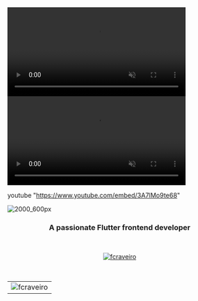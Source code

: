 
<video src="https://user-images.githubusercontent.com/6877923/115474571-03c75800-a23e-11eb-8096-8973aad5fa9f.mp4" data-canonical-src="https://user-images.githubusercontent.com/6877923/115474571-03c75800-a23e-11eb-8096-8973aad5fa9f.mp4" controls="controls" muted="muted" class="d-block rounded-bottom-2 border-top width-fit" style="max-height:640px; min-height: 200px">
</video>

<video src="https://www.youtube.com/embed/3A7lMo9te68" data-canonical-src="https://www.youtube.com/embed/3A7lMo9te68" controls="controls" muted="muted" class="d-block rounded-bottom-2 border-top width-fit" style="max-height:640px; min-height: 200px">
</video>

youtube
"https://www.youtube.com/embed/3A7lMo9te68"


![2000_600px](https://user-images.githubusercontent.com/31604881/155272648-a797ca5b-d9b6-4327-8c32-ae775c7d5bfc.gif)
<br>
<h3 align="center">A passionate Flutter frontend developer</h3>
<br>

<p align="center"> <a href="https://github.com/ryo-ma/github-profile-trophy"><img src="https://github-profile-trophy.vercel.app/?username=fcraveiro&theme=onedark" alt="fcraveiro" /></a> </p>
<br>
<table align="center" border="0" cellpadding="1" cellspacing="1" style="width:650px;">
	<tbody>
		<tr>
			<td><img align="center" src="https://github-readme-streak-stats.herokuapp.com/?user=fcraveiro&" alt="fcraveiro" /></td>
</tr>
	</tbody>
</table>

